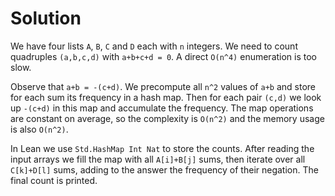 # Solution

We have four lists `A`, `B`, `C` and `D` each with `n` integers. We need to count
quadruples `(a,b,c,d)` with `a+b+c+d = 0`.  A direct `O(n^4)` enumeration is too
slow.

Observe that `a+b = -(c+d)`.  We precompute all `n^2` values of `a+b` and store
for each sum its frequency in a hash map.  Then for each pair `(c,d)` we look up
`-(c+d)` in this map and accumulate the frequency.  The map operations are
constant on average, so the complexity is `O(n^2)` and the memory usage is also
`O(n^2)`.

In Lean we use `Std.HashMap Int Nat` to store the counts.  After reading the
input arrays we fill the map with all `A[i]+B[j]` sums, then iterate over all
`C[k]+D[l]` sums, adding to the answer the frequency of their negation.  The
final count is printed.

